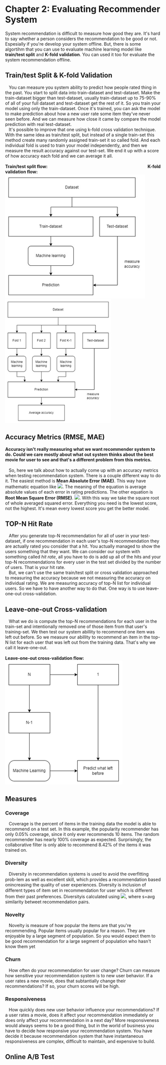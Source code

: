 # Chapter 2: Evaluating Recommender System
System recommendation is difficult to measure how good they are. It's hard to say whether a person considers the recommendation to be good or not. Espesially if you're develop your system offline. But, there is some algortihm that you can use to evaluate machine learning model like **train/test split** and **K-fold validation**. You can used it too for evaluate the system recommendation offline.

## Train/test Split & K-fold Validation
&nbsp;&nbsp;&nbsp;You can measure you system ability to predict how people rated thing in the past. You start to split data into train-dataset and test-dataset. Make the train-dataset bigger than test-dataset, usually train-dataset up to 75-90% of all of your full dataset and test-dataset get the rest of it. So you train your model using only the train-dataset. Once it's trained, you can ask the model to make prediction about how a new user rate some item they've never seen before. And we can measure how close it came by compare the model prediction with real test-dataset.  
&nbsp;&nbsp;&nbsp;It's possible to improve that one using k-fold cross validation technique. With the same idea as train/test split, but instead of a single train-set this method create many randomly assigned train-set it so called fold. And each individual fold is used to train your model independently, and then we measure the result accuracy against our test-set. We end it up with a score of how accuracy each fold and we can average it all.  
</br>
**Train/test split flow:**&nbsp;&nbsp;&nbsp;&nbsp;&nbsp;&nbsp;&nbsp;&nbsp;&nbsp;&nbsp;&nbsp;&nbsp;&nbsp;&nbsp;&nbsp;&nbsp;&nbsp;&nbsp;&nbsp;&nbsp;&nbsp;&nbsp;&nbsp;&nbsp;&nbsp;&nbsp;&nbsp;&nbsp;&nbsp;&nbsp;&nbsp;&nbsp;&nbsp;&nbsp;&nbsp;&nbsp;&nbsp;&nbsp;&nbsp;&nbsp;&nbsp;&nbsp;&nbsp;&nbsp;&nbsp;&nbsp;&nbsp;&nbsp;&nbsp;&nbsp;&nbsp;&nbsp;&nbsp;&nbsp;&nbsp;&nbsp;&nbsp;&nbsp;&nbsp;&nbsp;&nbsp;&nbsp;&nbsp;&nbsp;&nbsp;&nbsp;&nbsp;&nbsp;&nbsp;&nbsp;&nbsp;&nbsp;&nbsp;&nbsp;&nbsp;&nbsp;&nbsp;&nbsp;&nbsp;&nbsp;&nbsp;&nbsp;**K-fold validation flow:**  
<img src="https://github.com/soluchin/Udemy_Building-Recommender-System-with-Machine-Learning-and-AI/blob/main/Materials/Image-materials/train%20test%20split.jpg" alt="image" height=400>&nbsp;&nbsp;&nbsp;&nbsp;&nbsp;&nbsp;&nbsp;&nbsp;&nbsp;<img src="https://github.com/soluchin/Udemy_Building-Recommender-System-with-Machine-Learning-and-AI/blob/main/Materials/Image-materials/k%20fold%20validation.jpg" alt="image" height=400>

## Accuracy Metrics (RMSE, MAE)
**Accuracy isn't really measuring what we want recommender system to do. Could we care mostly about what out system thinks about the best movie for user to see and that's a different problem from this metrics.**  
</br>
&nbsp;&nbsp;&nbsp;So, here we talk about how to actually come up with an accuracy metrics when testing recommendation system. There is a couple different way to do it. The easiest method is **Mean Absolute Error (MAE)**. This way have mathematic equation like <img src="https://render.githubusercontent.com/render/math?math=\frac{\sum^{n}_{i=1}|y_i - x_i|}{n}">. The meaning of the equation is average absolute values of each error in rating predictions. The other equation is **Root Mean Square Error (RMSE)**. <img src="https://render.githubusercontent.com/render/math?math=\sqrt{\frac{\sum^{n}_{i=1}(y_i - x_i)^2}{n}}">. With this way we take the square root of whole averaged squared error. Everything you need is the lowest score, not the highest. It's mean every lowest score you get the better model.

## TOP-N Hit Rate
&nbsp;&nbsp;&nbsp;After you generate top-N recommendation for all of user in your test-dataset, if one recommendation in each user's top-N recommendation they are actually rated you consider that a hit. You actually managed to show the users something that they want. We can consider our system with something called *hit rate*, all you have to do is add up all of the hits and your top-N recommendations for every user in the test set divided by the number of users. That is your hit rate.
</br>
&nbsp;&nbsp;&nbsp;But, we can't use the same train/test split or cross validation approached to measuring the accuracy because we not measuring the accuracy on individual rating. We are measuring accuracy of top-N list for individual users. So we have to have another way to do that. One way is to use leave-one-out cross-validation.
## Leave-one-out Cross-validation
&nbsp;&nbsp;&nbsp;What we do is compute the top-N recommendations for each user in the train-set and intentionally removed one of those item from that user's training-set. We then test our system abillity to recommend one item was left out before. So we measure our abillity to recommend an item in the top-N list for each user that was left out from the training data. That's why we call it leave-one-out.  
</br>
**Leave-one-out cross-validation flow:**  
<img src="https://github.com/soluchin/Udemy_Building-Recommender-System-with-Machine-Learning-and-AI/blob/main/Materials/Image-materials/leave%20one%20out.png" alt="image" height=400>

## Measures
### Coverage
&nbsp;&nbsp;&nbsp;Coverage is the percent of items in the training data the model is able to recommend on a test set. In this example, the popularity recommender has only 0.05% coverage, since it only ever recommends 10 items. The random recommender has nearly 100% coverage as expected. Surprisingly, the collaborative filter is only able to recommend 8.42% of the items it was trained on.
### Diversity
&nbsp;&nbsp;&nbsp;Diversity in recommendation systems is used to avoid the overﬁtting prob-lem as well as excellent skill, which provides a recommendation based onincreasing the quality of user experiences. Diversity is inclusion of diﬀerent types of item set in recommendation for user which is diﬀerent from their past preferences. Diversityis calculated using <img src="https://render.githubusercontent.com/render/math?math=$(1-S)$">, where s=avg similarity betweet recommendation pairs.
### Novelty 
&nbsp;&nbsp;&nbsp;Novelty is measure of how popular the items are that you're recommending. Popular items usually popular for a reason. They are enjoyable by a large segment of population. So you would expect them to be good recommendation  for a large segment of population who hasn't know them yet
### Churn
&nbsp;&nbsp;&nbsp;How often do your recommendation for user change? Churn can measure how sensitive your recommendation system is to new user behavior. If a user rates a new movie, does that subtantially change their recommendations? If so, your churn scores will be high.
### Responsiveness
&nbsp;&nbsp;&nbsp;How quickly does new user behavior influence your recommendations? If a user rates a movie, does it affect your recommendation immediately or does only affect your recommendation in a next day? More responsiveness would always seems to be a good thing, but in the world of business you have to decide how responsive your recommendation system. You have decide it because recommendation system that have instantaneous responsiveness are complex, difficult to maintain, and expensive to build. 

## Online A/B Test
